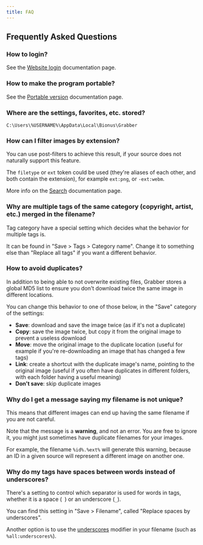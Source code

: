 ```yaml
---
title: FAQ
---
```



## Frequently Asked Questions

### How to login?

See the [Website login](website-login.md) documentation page.


### How to make the program portable?

See the [Portable version](portable-version.md) documentation page.


### Where are the settings, favorites, etc. stored?

```
C:\Users\%USERNAME%\AppData\Local\Bionus\Grabber
```


### How can I filter images by extension?

You can use post-filters to achieve this result, if your source does not naturally support this feature.

The `filetype` or `ext` token could be used (they're aliases of each other, and both contain the extension), for example `ext:png`, or `-ext:webm`.

More info on the [Search](search.md) documentation page.


### Why are multiple tags of the same category (copyright, artist, etc.) merged in the filename?

Tag category have a special setting which decides what the behavior for multiple tags is.

It can be found in "Save > Tags > Category name". Change it to something else than "Replace all tags" if you want a different behavior.


### How to avoid duplicates?

In addition to being able to not overwrite existing files, Grabber stores a global MD5 list to ensure you don't download twice the same image in different locations.

You can change this behavior to one of those below, in the "Save" category of the settings:

* **Save**: download and save the image twice (as if it's not a duplicate)
* **Copy**: save the image twice, but copy it from the original image to prevent a useless download
* **Move**: move the original image to the duplicate location (useful for example if you're re-downloading an image that has changed a few tags)
* **Link**: create a shortcut with the duplicate image's name, pointing to the original image (useful if you often have duplicates in different folders, with each folder having a useful meaning)
* **Don't save**: skip duplicate images


### Why do I get a message saying my filename is not unique?

This means that different images can end up having the same filename if you are not careful.

Note that the message is a **warning**, and not an error. You are free to ignore it, you might just sometimes have duplicate filenames for your images.

For example, the filename `%id%.%ext%` will generate this warning, because an ID in a given source will represent a different image on another one.


### Why do my tags have spaces between words instead of underscores?

There's a setting to control which separator is used for words in tags, whether it is a space (` `) or an underscore (`_`).

You can find this setting in "Save > Filename", called "Replace spaces by underscores".

Another option is to use the [underscores](filename.md#underscores-bool) modifier in your filename (such as `%all:underscores%`).
